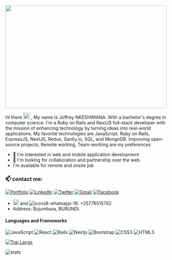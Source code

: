 
<img src="https://user-images.githubusercontent.com/68817603/210844142-d7c0f35a-72f9-45db-a6fa-cce3099cde29.gif"  width="100%" height="320px">

Hi  there <img src="https://user-images.githubusercontent.com/68817603/210855010-569f7e63-c88b-4048-a55a-3f80070b07d2.gif"  width="20px" height="20px"> , My name is Joffrey NKESHIMANA. With a bachelor's degree in computer science. I'm a Ruby on Rails and NextJS full-stack developer with the mission of enhancing technology by turning ideas into real-world applications. My favorite technologies are JavaScript, Ruby on Rails, ExpressJS, NextJS, Redux, Sanity.io, SQL, and MongoDB. Improving open-source projects, Remote working, Team-working are my preferences

- 👀 I'm interested in web and mobile application development
- 💞️ I'm looking for collaboration and partnership over the web
- I'm available for remote and onsite job


### 📫 contact me:

<a href="https://joffreynk.github.io/portfolio-desktop/">![Portfolio](https://img.shields.io/badge/portfolio-%2320232a.svg?style=for-the-badge&logo=Portfolio&logoColor=%2361DAF)</a>
<a href="https://www.linkedin.com/in/Joffreynk/">![LinkedIn](https://img.shields.io/badge/linkedin-%230077B5.svg?style=for-the-badge&logo=linkedin&logoColor=white)</a>
<a href="https://twitter.com/Joffreynk">![Twitter](https://img.shields.io/badge/Twitter-%231DA1F2.svg?style=for-the-badge&logo=Twitter&logoColor=white)</a>
<a href="mailto:joyjoffrey@gmail.com.com">![Gmail](https://img.shields.io/badge/Gmail-D14836?style=for-the-badge&logo=gmail&logoColor=white)</a>
<a href="https://www.facebook.com/Joffreynk7">![Facebook](https://img.shields.io/badge/Facebook-%231877F2.svg?style=for-the-badge&logo=Facebook&logoColor=white)</a>




<!-- ![icons8-phonelink-ring-50](https://user-images.githubusercontent.com/68817603/210879927-7dd750d1-1551-45be-b036-539269a0189e.png) -->
-  <img src="https://user-images.githubusercontent.com/68817603/210879927-7dd750d1-1551-45be-b036-539269a0189e.png"  width="18px" height="18px"> and 
![icons8-whatsapp-16](https://user-images.githubusercontent.com/68817603/210879317-d008157a-7b88-4e1c-ad20-c90f8e6ad763.png):  +25776515792
- Address: Bujumbura, BURUNDI.


#### Languages and Frameworks

![JavaScript](https://img.shields.io/badge/javascript-%23323330.svg?style=for-the-badge&logo=javascript&logoColor=%23F7DF1E)
![React](https://img.shields.io/badge/react-%2320232a.svg?style=for-the-badge&logo=react&logoColor=%2361DAFB)
![Rails](https://img.shields.io/badge/rails-%23CC0000.svg?style=for-the-badge&logo=ruby-on-rails&logoColor=white)
![Nextjs](https://img.shields.io/badge/next-%2320232a.svg?style=for-the-badge&logo=next&logoColor=%2361DAFB)
![Bootstrap](https://img.shields.io/badge/bootstrap-%23563D7C.svg?style=for-the-badge&logo=bootstrap&logoColor=white)
![CSS3](https://img.shields.io/badge/css3-%231572B6.svg?style=for-the-badge&logo=css3&logoColor=white)
![HTML5](https://img.shields.io/badge/html5-%23E34F26.svg?style=for-the-badge&logo=html5&logoColor=white)


[![Top Langs](https://github-readme-stats.vercel.app/api/top-langs/?username=joffreynk&langs_count=12&layout=compact)](https://github.com/joffreynk/github-readme-stats)

![stats](https://github-readme-stats.vercel.app/api?username=joffreynk&show_icons=true&theme=radical)
